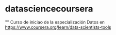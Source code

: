 # datasciencecoursera
"" Curso de iniciao de la especialización
Datos en https://www.coursera.org/learn/data-scientists-tools
